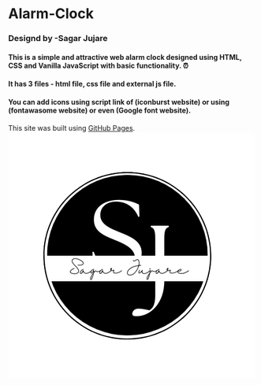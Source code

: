 # Alarm-Clock

### Designd by -Sagar Jujare 
#### This is a simple and attractive web alarm clock designed using HTML, CSS and Vanilla JavaScript with basic functionality. ⏰
#### It has 3 files - html file, css file and external js file.
#### You can add icons using script link of (iconburst website) or using (fontawasome website) or even (Google font website).
This site was built using [GitHub Pages](https://sagar-jujare.github.io/Alarm-Clock/).
![github](https://raw.githubusercontent.com/sagar-jujare/Alarm-Clock/main/images/logo.png)
